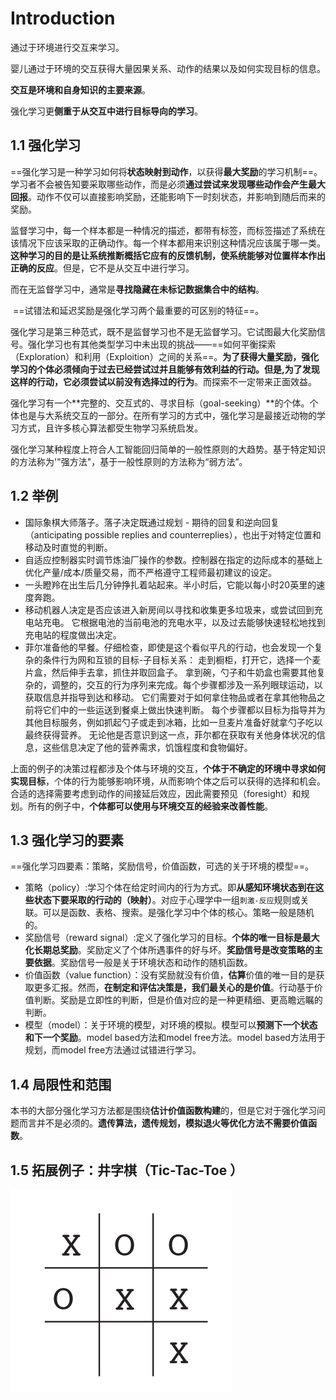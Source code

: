 # Introduction

通过于环境进行交互来学习。

婴儿通过于环境的交互获得大量因果关系、动作的结果以及如何实现目标的信息。

**交互是环境和自身知识的主要来源**。

强化学习更**侧重于从交互中进行目标导向的学习**。

## 1.1 强化学习

​	==强化学习是一种学习如何将**状态映射到动作**，以获得**最大奖励**的学习机制==。学习者不会被告知要采取哪些动作，而是必须**通过尝试来发现哪些动作会产生最大回报**。动作不仅可以直接影响奖励，还能影响下一时刻状态，并影响到随后而来的奖励。

​	监督学习中，每一个样本都是一种情况的描述，都带有标签，而标签描述了系统在该情况下应该采取的正确动作。每一个样本都用来识别这种情况应该属于哪一类。**这种学习的目的是让系统推断概括它应有的反馈机制，使系统能够对位置样本作出正确的反应**。但是，它不是从交互中进行学习。

​	而在无监督学习中，通常是**寻找隐藏在未标记数据集合中的结构**。

​	==试错法和延迟奖励是强化学习两个最重要的可区别的特征==。

​	强化学习是第三种范式，既不是监督学习也不是无监督学习。它试图最大化奖励信号。强化学习也有其他类型学习中未出现的挑战——==如何平衡探索（Exploration）和利用（Exploition）之间的关系==。**为了获得大量奖励，强化学习的个体必须倾向于过去已经尝试过并且能够有效利益的行动。但是,为了发现这样的行动，它必须尝试以前没有选择过的行为**。而探索不一定带来正面效益。

​	强化学习有一个**完整的、交互式的、寻求目标（goal-seeking）**的个体。个体也是与大系统交互的一部分。在所有学习的方式中，强化学习是最接近动物的学习方式，且许多核心算法都受生物学习系统启发。

​	强化学习某种程度上符合人工智能回归简单的一般性原则的大趋势。基于特定知识的方法称为'"强方法"，基于一般性原则的方法称为“弱方法”。

## 1.2 举例

- 国际象棋大师落子。落子决定既通过规划 - 期待的回复和逆向回复 （anticipating possible replies and counterreplies），也出于对特定位置和移动及时直觉的判断。
- 自适应控制器实时调节炼油厂操作的参数。控制器在指定的边际成本的基础上优化产量/成本/质量交易，而不严格遵守工程师最初建议的设定。
- 一头瞪羚在出生后几分钟挣扎着站起来。半小时后，它能以每小时20英里的速度奔跑。
- 移动机器人决定是否应该进入新房间以寻找和收集更多垃圾来，或尝试回到充电站充电。 它根据电池的当前电池的充电水平，以及过去能够快速轻松地找到充电站的程度做出决定。
- 菲尔准备他的早餐。仔细检查，即使是这个看似平凡的行动，也会发现一个复杂的条件行为网和互锁的目标-子目标关系： 走到橱柜，打开它，选择一个麦片盒，然后伸手去拿，抓住并取回盒子。 拿到碗，勺子和牛奶盒也需要其他复杂的，调整的，交互的行为序列来完成。每个步骤都涉及一系列眼球运动，以获取信息并指导到达和移动。 它们需要对于如何拿住物品或者在拿其他物品之前将它们中的一些运送到餐桌上做出快速判断。 每个步骤都以目标为指导并为其他目标服务，例如抓起勺子或走到冰箱，比如一旦麦片准备好就拿勺子吃以最终获得营养。 无论他是否意识到这一点，菲尔都在获取有关他身体状况的信息，这些信息决定了他的营养需求，饥饿程度和食物偏好。

上面的例子的决策过程都涉及个体与环境的交互，**个体于不确定的环境中寻求如何实现目标**，个体的行为能够影响环境，从而影响个体之后可以获得的选择和机会。合适的选择需要考虑到动作的间接延后效应，因此需要预见（foresight）和规划。所有的例子中，**个体都可以使用与环境交互的经验来改善性能**。

## 1.3 强化学习的要素

==强化学习四要素：策略，奖励信号，价值函数，可选的关于环境的模型==。

- 策略（policy）:学习个体在给定时间内的行为方式。即**从感知环境状态到在这些状态下要采取的行动的（映射）**。对应于心理学中一组`刺激-反应`规则或关联。可以是函数、表格、搜索。是强化学习中个体的核心。策略一般是随机的。
- 奖励信号（reward signal）:定义了强化学习的目标。**个体的唯一目标是最大化长期总奖励**。奖励定义了个体所遇事件的好与坏。**奖励信号是改变策略的主要依据**。奖励信号一般是关于环境状态和动作的随机函数。
- 价值函数（value function）：没有奖励就没有价值，**估算**价值的唯一目的是获取更多汇报。然而，**在制定和评估决策是，我们最关心的是价值**。行动基于价值判断。奖励是立即性的判断，但是价值对应的是一种更精细、更高瞻远瞩的判断。
- 模型（model）：关于环境的模型，对环境的模拟。模型可以**预测下一个状态和下一个奖励**。model based方法和model free方法。model based方法用于规划，而model free方法通过试错进行学习。

## 1.4 局限性和范围

本书的大部分强化学习方法都是围绕**估计价值函数构建**的，但是它对于强化学习问题而言并不是必须的。**遗传算法，遗传规划，模拟退火等优化方法不需要价值函数**。

## 1.5 拓展例子：井字棋（Tic-Tac-Toe  ）

![image-20201019221334085](../imgs/tic_tac_toe.png)